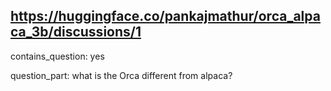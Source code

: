 ## https://huggingface.co/pankajmathur/orca_alpaca_3b/discussions/1

contains_question: yes

question_part: what is the Orca different from alpaca?